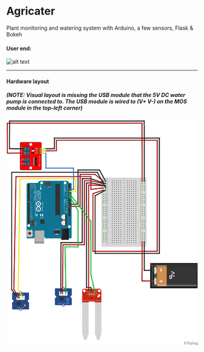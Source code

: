 # Agricater
Plant monitoring and watering system with Arduino, a few sensors, Flask &amp; Bokeh

#### User end:
![alt text](https://github.com/adempus/Agricater/blob/master/app/res/agricater2.gif?raw=true)

------------------

#### Hardware layout 
##### _(NOTE: Visual layout is missing the USB module that the 5V DC water pump is connected to. The USB module is wired to (V+ V-) on the MOS module in the top-left corner)_ 
![alt text](https://github.com/adempus/Agricater/blob/master/app/res/AgricaterHardwareSketch.png)

